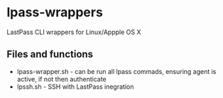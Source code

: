 # lpass-wrappers
LastPass CLI wrappers for Linux/Appple OS X

Files and functions
--------------------
* lpass-wrapper.sh  - can be run all lpass commads, ensuring agent is active, if not then authenticate
* lpssh.sh - SSH with LastPass inegration
